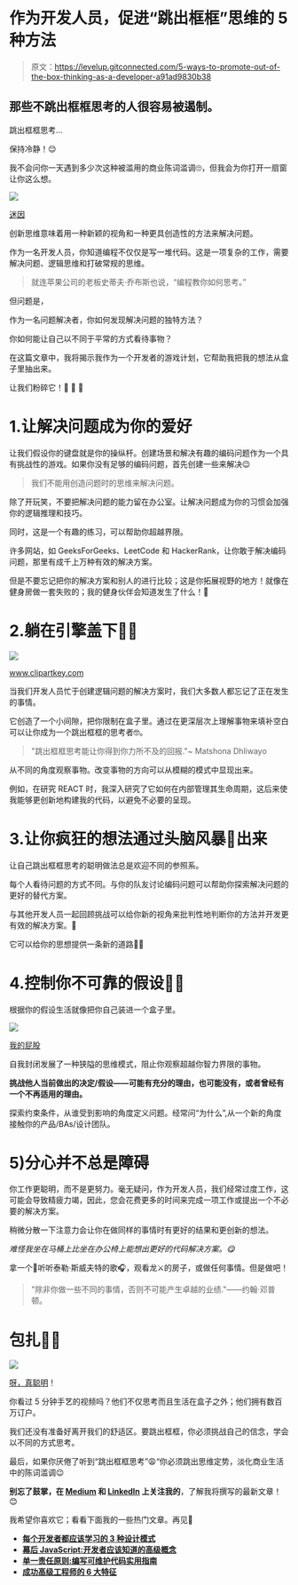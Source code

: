 # 作为开发人员，促进“跳出框框”思维的 5 种方法

> 原文：<https://levelup.gitconnected.com/5-ways-to-promote-out-of-the-box-thinking-as-a-developer-a91ad9830b38>

## 那些不跳出框框思考的人很容易被遏制。

跳出框框思考…

保持冷静！😌

我不会问你一天遇到多少次这种被滥用的商业陈词滥调🙄，但我会为你打开一扇窗让你这么想。

![](img/2cfbc9a186f87b86758f30e0b9f5e7f7.png)

[迷因](https://me.me)

创新思维意味着用一种新颖的视角和一种更具创造性的方法来解决问题。

作为一名开发人员，你知道编程不仅仅是写一堆代码。这是一项复杂的工作，需要解决问题、逻辑思维和打破常规的思维。

> 就连苹果公司的老板史蒂夫·乔布斯也说，“编程教你如何思考。”

但问题是，

作为一名问题解决者，你如何发现解决问题的独特方法？

你如何能让自己以不同于平常的方式看待事物？

在这篇文章中，我将揭示我作为一个开发者的游戏计划，它帮助我把我的想法从盒子里抽出来。

让我们粉碎它！🍾 🙌 🎉

# 1.让解决问题成为你的爱好

让我们假设你的键盘就是你的操纵杆。创建场景和解决有趣的编码问题作为一个具有挑战性的游戏。如果你没有足够的编码问题，首先创建一些来解决😉

> 我们不能用创造问题时的思维来解决问题。

除了开玩笑，不要把解决问题的能力留在办公室。让解决问题成为你的习惯会加强你的逻辑推理和技巧。

同时，这是一个有趣的练习，可以帮助你超越界限。

许多网站，如 GeeksForGeeks、LeetCode 和 HackerRank，让你敢于解决编码问题，那里有成千上万种有效的解决方案。

但是不要忘记把你的解决方案和别人的进行比较；这是你拓展视野的地方！就像在健身房做一套失败的；我的健身伙伴会知道发生了什么！💪

# 2.躺在引擎盖下👷‍♀️

![](img/4233c2c169b62e60de63793d5d966569.png)

www.clipartkey.com

当我们开发人员忙于创建逻辑问题的解决方案时，我们大多数人都忘记了正在发生的事情。

它创造了一个小间隙，把你限制在盒子里。通过在更深层次上理解事物来填补空白可以让你成为一个跳出框框的思考者🤓。

> "跳出框框思考能让你得到你力所不及的回报."~ Matshona Dhliwayo

从不同的角度观察事物。改变事物的方向可以从模糊的模式中显现出来。

例如，在研究 REACT 时，我深入研究了它如何在内部管理其生命周期，这后来使我能够更创新地构建我的代码，以避免不必要的呈现。

# 3.让你疯狂的想法通过头脑风暴🧠出来

让自己跳出框框思考的聪明做法总是欢迎不同的参照系。

每个人看待问题的方式不同。与你的队友讨论编码问题可以帮助你探索解决问题的更好的替代方案。

与其他开发人员一起回顾挑战可以给你新的视角来批判性地判断你的方法并开发更有效的解决方案。🤝

它可以给你的思想提供一条新的道路🚶🏿

# 4.控制你不可靠的假设🙅‍♀️

根据你的假设生活就像把你自己装进一个盒子里。

![](img/53821b3563d3af91d888eb58900fc369.png)

[我的屁股](https://ux.shopify.com/assumption-slam-how-not-to-make-an-a-out-of-u-and-me-2d9012c105a0)

自我封闭发展了一种狭隘的思维模式，阻止你观察超越你智力界限的事物。

**挑战他人当前做出的决定/假设——可能有充分的理由，也可能没有，或者曾经有一个不再适用的理由。**

探索约束条件，从谁受到影响的角度定义问题。经常问“为什么”,从一个新的角度接触你的产品/BAs/设计团队。

# 5)分心并不总是障碍

你工作更聪明，而不是更努力。毫无疑问，作为开发人员，我们经常过度工作，这可能会导致精疲力竭，因此，您会花费更多的时间来完成一项工作或提出一个不必要的解决方案。

稍微分散一下注意力会让你在做同样的事情时有更好的结果和更创新的想法。

*难怪我坐在马桶上比坐在办公椅上能想出更好的代码解决方案。😋*

拿一个🚶听听泰勒·斯威夫特的歌🎧，观看龙⚔️的房子，或做任何事情。但是做吧！

> "除非你做一些不同的事情，否则不可能产生卓越的业绩."——约翰·邓普顿。

# 包扎🙌🏽

![](img/f8a8c8651eb1521be6b639ba45c50a06.png)

[呀，真聪明](https://www.ebaumsworld.com/pictures/30-people-thinking-outside-the-box/85789527/)！

你看过 5 分钟手艺的视频吗？他们不仅思考而且生活在盒子之外；他们拥有数百万订户。

我们还没有准备好离开我们的舒适区。要跳出框框，你必须挑战自己的信念，学会以不同的方式思考。

最后，如果你厌倦了听到“跳出框框思考”😩“你必须跳出思维定势，淡化商业生活中的陈词滥调😉

**别忘了鼓掌，在 [Medium](https://medium.com/@noor882) 和 [LinkedIn](https://www.linkedin.com/in/noorahmed11/) 上关注我的**，了解我将撰写的最新文章！😊

我希望你喜欢它；看看下面我的一些热门文章。再见👋

*   [**每个开发者都应该学习的 3 种设计模式**](https://blog.bitsrc.io/3-design-patterns-every-developer-should-learn-71a51568ac9d)
*   [**幕后 JavaScript:开发者应该知道的高级概念**](https://blog.bitsrc.io/javascript-under-the-hood-advanced-concepts-developers-should-know-a89ddbb11228)
*   [**单一责任原则:编写可维护代码实用指南**](https://blog.bitsrc.io/single-responsibility-principle-practical-guide-to-writing-maintainable-code-50ec261819b7)
*   [**成功高级工程师的 6 大特征**](/6-characteristics-of-successful-senior-engineers-f84f902fa9e2)